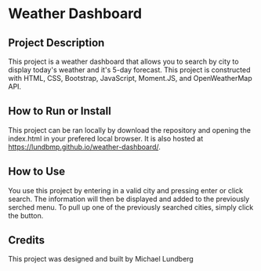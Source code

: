 # Weather Dashboard

## Project Description
This project is a weather dashboard that allows you to search by city to display today's weather and it's 5-day forecast. This project is constructed with HTML, CSS, Bootstrap, JavaScript, Moment.JS, and OpenWeatherMap API.

## How to Run or Install
This project can be ran locally by download the repository and opening the index.html in your prefered local browser. It is also hosted at https://lundbmp.github.io/weather-dashboard/.

## How to Use
You use this project by entering in a valid city and pressing enter or click search. The information will then be displayed and added to the previously serched menu. To pull up one of the previously searched cities, simply click the button.

## Credits
This project was designed and built by Michael Lundberg
